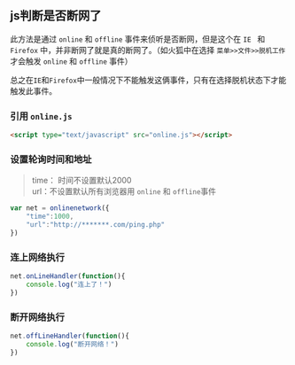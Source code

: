 ## js判断是否断网了

此方法是通过 `online` 和 `offline` 事件来侦听是否断网，但是这个在 `IE ` 和 `Firefox` 中，并非断网了就是真的断网了。（如火狐中在选择 `菜单>>文件>>脱机工作`才会触发 `online` 和 `offline` 事件）    

总之在`IE`和`Firefox`中一般情况下不能触发这俩事件，只有在选择脱机状态下才能触发此事件。

### 引用 `online.js`

```html
<script type="text/javascript" src="online.js"></script>
```

### 设置轮询时间和地址
> time： 时间不设置默认2000  
> url：不设置默认所有浏览器用 `online` 和 `offline`事件  

```js
var net = onlinenetwork({
    "time":1000,
    "url":"http://*******.com/ping.php"
})
```

### 连上网络执行

```js
net.onLineHandler(function(){
    console.log("连上了！")
})
```

### 断开网络执行

```js
net.offLineHandler(function(){
    console.log("断开网络！")
})
```

